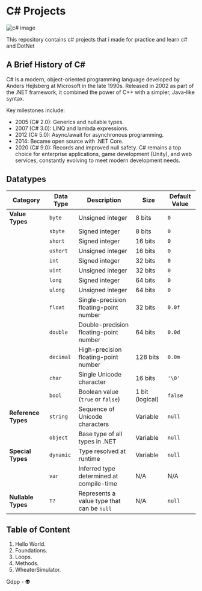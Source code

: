 # C# Projects

![c# image](https://github.com/user-attachments/assets/a87145ed-9c9d-4a0d-9bf5-15b3601b34bb)

This repository contains c# projects that i made for practice and learn c# and DotNet

## A Brief History of C#
C# is a modern, object-oriented programming language developed by Anders Hejlsberg at Microsoft in the late 1990s. Released in 2002 as part of the .NET framework, it combined the power of C++ with a simpler, Java-like syntax.

Key milestones include:

- 2005 (C# 2.0): Generics and nullable types.
- 2007 (C# 3.0): LINQ and lambda expressions.
- 2012 (C# 5.0): Async/await for asynchronous programming.
- 2014: Became open source with .NET Core.
- 2020 (C# 9.0): Records and improved null safety.
C# remains a top choice for enterprise applications, game development (Unity), and web services, constantly evolving to meet modern development needs.

## Datatypes

| **Category**      | **Data Type**       | **Description**                                  | **Size**          | **Default Value** |
|--------------------|---------------------|--------------------------------------------------|-------------------|-------------------|
| **Value Types**    | `byte`             | Unsigned integer                                | 8 bits            | `0`               |
|                    | `sbyte`            | Signed integer                                  | 8 bits            | `0`               |
|                    | `short`            | Signed integer                                  | 16 bits           | `0`               |
|                    | `ushort`           | Unsigned integer                                | 16 bits           | `0`               |
|                    | `int`              | Signed integer                                  | 32 bits           | `0`               |
|                    | `uint`             | Unsigned integer                                | 32 bits           | `0`               |
|                    | `long`             | Signed integer                                  | 64 bits           | `0`               |
|                    | `ulong`            | Unsigned integer                                | 64 bits           | `0`               |
|                    | `float`            | Single-precision floating-point number          | 32 bits           | `0.0f`            |
|                    | `double`           | Double-precision floating-point number          | 64 bits           | `0.0d`            |
|                    | `decimal`          | High-precision floating-point number            | 128 bits          | `0.0m`            |
|                    | `char`             | Single Unicode character                        | 16 bits           | `'\0'`            |
|                    | `bool`             | Boolean value (`true` or `false`)               | 1 bit (logical)   | `false`           |
| **Reference Types**| `string`           | Sequence of Unicode characters                  | Variable          | `null`            |
|                    | `object`           | Base type of all types in .NET                  | Variable          | `null`            |
| **Special Types**  | `dynamic`          | Type resolved at runtime                        | Variable          | `null`            |
|                    | `var`              | Inferred type determined at compile-time        | N/A               | N/A               |
| **Nullable Types** | `T?`               | Represents a value type that can be `null`      | N/A               | `null`            |

## Table of Content
1. Hello World.
2. Foundations.
3. Loops.
4. Methods.
5. WheaterSimulator.

Gdpp - 👽
